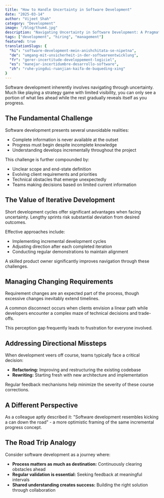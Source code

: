```yaml
---
title: "How to Handle Uncertainty in Software Development"
date: "2025-03-14"
author: "Vijeet Shah"
category: "Development"
image: "/blog/thum4.jpg"
description: "Navigating Uncertainty in Software Development: A Pragmatic Approach"
tags: ["development", "hiring", "management"]
featured: true
translationSlugs: {
  "hi": "software-development-mein-anishchitata-se-nipetna",
  "de": "umgang-mit-unsicherheit-in-der-softwareentwicklung",
  "fr": "gerer-incertitude-developpement-logiciel",
  "es": "manejar-incertidumbre-desarrollo-software",
  "zh": "ruhe-yingdui-ruanjian-kaifa-de-buqueding-xing"
}
---
```


Software development inherently involves navigating through uncertainty. Much like playing a strategy game with limited visibility, you can only see a portion of what lies ahead while the rest gradually reveals itself as you progress.

## The Fundamental Challenge

Software development presents several unavoidable realities:

- Complete information is never available at the outset
- Progress must begin despite incomplete knowledge
- Understanding develops incrementally throughout the project

This challenge is further compounded by:

- Unclear scope and end-state definition
- Evolving client requirements and priorities
- Technical obstacles that emerge unexpectedly
- Teams making decisions based on limited current information

## The Value of Iterative Development

Short development cycles offer significant advantages when facing uncertainty. Lengthy sprints risk substantial deviation from desired outcomes.

Effective approaches include:

- Implementing incremental development cycles
- Adjusting direction after each completed iteration
- Conducting regular demonstrations to maintain alignment

A skilled product owner significantly improves navigation through these challenges.

## Managing Changing Requirements

Requirement changes are an expected part of the process, though excessive changes inevitably extend timelines.

A common disconnect occurs when clients envision a linear path while developers encounter a complex maze of technical decisions and trade-offs.

This perception gap frequently leads to frustration for everyone involved.

## Addressing Directional Missteps

When development veers off course, teams typically face a critical decision:

- **Refactoring:** Improving and restructuring the existing codebase
- **Rewriting:** Starting fresh with new architecture and implementation

Regular feedback mechanisms help minimize the severity of these course corrections.

## A Different Perspective

As a colleague aptly described it: "Software development resembles kicking a can down the road" - a more optimistic framing of the same incremental progress concept.

## The Road Trip Analogy

Consider software development as a journey where:

- **Process matters as much as destination:** Continuously clearing obstacles ahead
- **Regular validation is essential:** Seeking feedback at meaningful intervals
- **Shared understanding creates success:** Building the right solution through collaboration